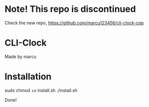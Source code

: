 # Note! This repo is discontinued
Check the new repo,
https://github.com/marcu123456/cli-clock-cpp

# CLI-Clock
Made by marcu

# Installation
sudo chmod +x install.sh
./install.sh

Done!

